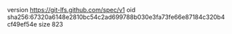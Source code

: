 version https://git-lfs.github.com/spec/v1
oid sha256:67320a6148e2810bc54c2ad699788b030e3fa73fe66e87184c320b4cf49ef54e
size 823
